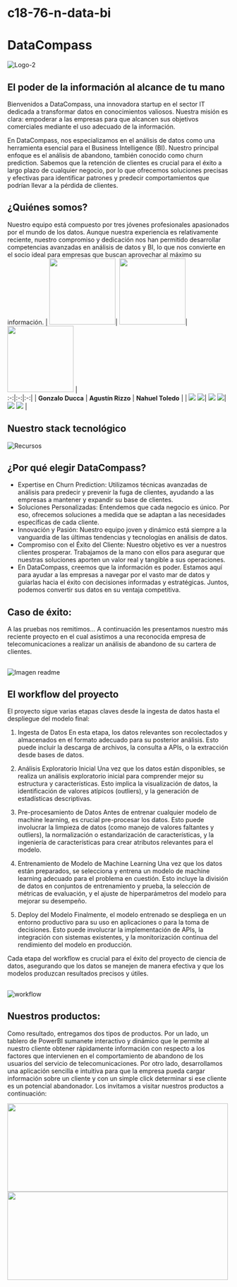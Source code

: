 # c18-76-n-data-bi
# DataCompass

![Logo-2](https://github.com/No-Country/c18-76-n-data-bi/assets/144849565/3af24dfb-32e7-4a00-8909-963667ec9821)

## El poder de la información al alcance de tu mano

Bienvenidos a DataCompass, una innovadora startup en el sector IT dedicada a transformar datos en conocimientos valiosos. Nuestra misión es clara: empoderar a las empresas para que alcancen sus objetivos comerciales mediante el uso adecuado de la información.

En DataCompass, nos especializamos en el análisis de datos como una herramienta esencial para el Business Intelligence (BI). Nuestro principal enfoque es el análisis de abandono, también conocido como churn prediction. Sabemos que la retención de clientes es crucial para el éxito a largo plazo de cualquier negocio, por lo que ofrecemos soluciones precisas y efectivas para identificar patrones y predecir comportamientos que podrían llevar a la pérdida de clientes.

## ¿Quiénes somos?
Nuestro equipo está compuesto por tres jóvenes profesionales apasionados por el mundo de los datos. Aunque nuestra experiencia es relativamente reciente, nuestro compromiso y dedicación nos han permitido desarrollar competencias avanzadas en análisis de datos y BI, lo que nos convierte en el socio ideal para empresas que buscan aprovechar al máximo su información.
| <img src="https://github.com/No-Country/c18-76-n-data-bi/assets/144849565/a362b028-dbe5-4132-aa25-037544822009" width=150 height=150 >| <img src="https://github.com/No-Country/c18-76-n-data-bi/assets/144849565/2a918b56-31e4-43d7-9517-5ee920090ba9" width=150 height=150>| <img src="https://github.com/No-Country/c18-76-n-data-bi/assets/144849565/108a18f5-a480-45eb-9ef2-3bf72800943e" width=150 height=150>  |   
:-:|:-:|:-:|
| **Gonzalo Ducca**  | **Agustín Rizzo**  | **Nahuel Toledo**  | 
| <a href="https://github.com/gonducca"><img src="https://img.shields.io/badge/github-%23121011.svg?&style=for-the-badge&logo=github&logoColor=white"/></a> <a href="https://www.linkedin.com/in/gonzalo-ducca-b079011b2/"><img src="https://img.shields.io/badge/linkedin%20-%230077B5.svg?&style=for-the-badge&logo=linkedin&logoColor=white"/></a>| <a href="https://github.com/AgusDRizzo"><img src="https://img.shields.io/badge/github-%23121011.svg?&style=for-the-badge&logo=github&logoColor=white"/></a> <a href="www.linkedin.com/in/agustin-daniel-rizzo-57978827a"><img src="https://img.shields.io/badge/linkedin%20-%230077B5.svg?&style=for-the-badge&logo=linkedin&logoColor=white"/></a>| <a href="https://github.com/NahuelToledo"><img src="https://img.shields.io/badge/github-%23121011.svg?&style=for-the-badge&logo=github&logoColor=white"/></a> <a href="https://www.linkedin.com/in/nahuel-toledo/"><img src="https://img.shields.io/badge/linkedin%20-%230077B5.svg?&style=for-the-badge&logo=linkedin&logoColor=white"/></a> |

## Nuestro stack tecnológico
![Recursos](https://github.com/No-Country/c18-76-n-data-bi/assets/144849565/93058213-ef8f-4be1-8a01-99e05ceac01e)


## ¿Por qué elegir DataCompass?

- Expertise en Churn Prediction: Utilizamos técnicas avanzadas de análisis para predecir y prevenir la fuga de clientes, ayudando a las empresas a mantener y expandir su base de clientes.
- Soluciones Personalizadas: Entendemos que cada negocio es único. Por eso, ofrecemos soluciones a medida que se adaptan a las necesidades específicas de cada cliente.
- Innovación y Pasión: Nuestro equipo joven y dinámico está siempre a la vanguardia de las últimas tendencias y tecnologías en análisis de datos.
- Compromiso con el Éxito del Cliente: Nuestro objetivo es ver a nuestros clientes prosperar. Trabajamos de la mano con ellos para asegurar que nuestras soluciones aporten   un valor real y tangible a sus operaciones.
- En DataCompass, creemos que la información es poder. Estamos aquí para ayudar a las empresas a navegar por el vasto mar de datos y guiarlas hacia el éxito con decisiones informadas y estratégicas. Juntos, podemos convertir sus datos en su ventaja competitiva.

## Caso de éxito:
A las pruebas nos remitimos...
A continuación les presentamos nuestro más reciente proyecto en el cual asistimos a una reconocida empresa de telecomunicaciones a realizar un análisis de abandono de su cartera de clientes.
##
![Imagen readme](https://github.com/No-Country/c18-76-n-data-bi/assets/144849565/17b709a5-2fbd-4b9d-9aae-fd8aaab4342f)

## El workflow del proyecto
El proyecto sigue varias etapas claves desde la ingesta de datos hasta el despliegue del modelo final:

1. Ingesta de Datos
En esta etapa, los datos relevantes son recolectados y almacenados en el formato adecuado para su posterior análisis. Esto puede incluir la descarga de archivos, la consulta a APIs, o la extracción desde bases de datos.

2. Análisis Exploratorio Inicial
Una vez que los datos están disponibles, se realiza un análisis exploratorio inicial para comprender mejor su estructura y características. Esto implica la visualización de datos, la identificación de valores atípicos (outliers), y la generación de estadísticas descriptivas.

3. Pre-procesamiento de Datos
Antes de entrenar cualquier modelo de machine learning, es crucial pre-procesar los datos. Esto puede involucrar la limpieza de datos (como manejo de valores faltantes y outliers), la normalización o estandarización de características, y la ingeniería de características para crear atributos relevantes para el modelo.

4. Entrenamiento de Modelo de Machine Learning
Una vez que los datos están preparados, se selecciona y entrena un modelo de machine learning adecuado para el problema en cuestión. Esto incluye la división de datos en conjuntos de entrenamiento y prueba, la selección de métricas de evaluación, y el ajuste de hiperparámetros del modelo para mejorar su desempeño.

5. Deploy del Modelo
Finalmente, el modelo entrenado se despliega en un entorno productivo para su uso en aplicaciones o para la toma de decisiones. Esto puede involucrar la implementación de APIs, la integración con sistemas existentes, y la monitorización continua del rendimiento del modelo en producción.

Cada etapa del workflow es crucial para el éxito del proyecto de ciencia de datos, asegurando que los datos se manejen de manera efectiva y que los modelos produzcan resultados precisos y útiles. 
##
![workflow](https://github.com/No-Country/c18-76-n-data-bi/assets/144849565/bf206874-2750-43e9-90b9-3dc2ec3eefb2)

## Nuestros productos: 
Como resultado, entregamos dos tipos de productos. Por un lado, un tablero de PowerBI sumanete interactivo y dinámico que le permite al nuestro cliente obtener rápidamente información con respecto a los factores que intervienen en el comportamiento de abandono de los usuarios del servicio de telecomunicaciones. Por otro lado, desarrollamos una aplicación sencilla e intuitiva para que la empresa pueda cargar información sobre un cliente y con un simple click determinar si ese cliente es un potencial abandonador. Los invitamos a visitar nuestros productos a continuación:



<a href="https://app.powerbi.com/groups/me/reports/20cbbbf9-3b61-4134-b882-01e564158e8a/ReportSection1b30a7eb85a8dc4b51a2?experience=power-bi"><img src="https://github.com/No-Country/c18-76-n-data-bi/assets/144849565/48d6f587-a174-4e24-b2eb-a5312adf017d" width=500 height=200 ></a> <a href="https://datacompass.streamlit.app/"><img src="https://github.com/No-Country/c18-76-n-data-bi/assets/144849565/dfeb132e-bf05-4b79-9749-b9c74e96493d/" width=500 height=200 ></a> 


